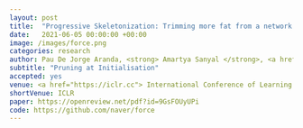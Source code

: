 ```yaml
---
layout: post
title:  "Progressive Skeletonization: Trimming more fat from a network at initialization"
date:   2021-06-05 00:00:00 +00:00
image: /images/force.png
categories: research
author: Pau De Jorge Aranda, <strong> Amartya Sanyal </strong>, <a href="https://harkiratbehl.github.io/"> Harkirat Behl </a>, <a href="https://www.robots.ox.ac.uk/~phst/">Philip H.S. Torr</a>,   <a href="https://europe.naverlabs.com/people_user/gregory-rogez/"> Grégory Rogez </a>, <a href="https://puneetkdokania.github.io/">Puneet Dokania</a>
subtitle: "Pruning at Initialisation"
accepted: yes
venue: <a href="https://iclr.cc"> International Conference of Learning Representations (ICLR)</a>
shortVenue: ICLR
paper: https://openreview.net/pdf?id=9GsFOUyUPi
code: https://github.com/naver/force
---
```

